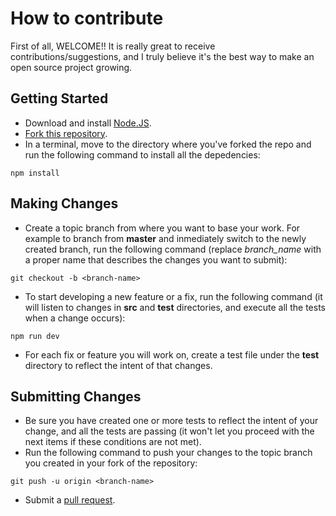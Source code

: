 # How to contribute

First of all, WELCOME!! It is really great to receive contributions/suggestions, and I truly believe it's the best way to make an open source project growing.

## Getting Started

- Download and install [Node.JS](https://nodejs.org/en/download/).
- [Fork this repository](https://help.github.com/articles/fork-a-repo/).
- In a terminal, move to the directory where you've forked the repo and run the following command to install all the depedencies:
```
npm install
```

## Making Changes

- Create a topic branch from where you want to base your work. For example to branch from **master** and inmediately switch to the newly created branch, run the following command (replace *branch_name* with a proper name that describes the changes you want to submit):
```
git checkout -b <branch-name>
```
- To start developing a new feature or a fix, run the following command (it will listen to changes in **src** and **test** directories, and execute all the tests when a change occurs):
```
npm run dev
```
- For each fix or feature you will work on, create a test file under the **test** directory to reflect the intent of that changes.

## Submitting Changes

- Be sure you have created one or more tests to reflect the intent of your change, and all the tests are passing (it won't let you proceed with the next items if these conditions are not met). 
- Run the following command to push your changes to the topic branch you created in your fork of the repository:
```
git push -u origin <branch-name>
```
- Submit a [pull request](https://help.github.com/articles/creating-a-pull-request/).

